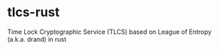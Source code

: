 # tlcs-rust
Time Lock Cryptographic Service (TLCS) based on League of Entropy (a.k.a. drand) in rust
